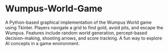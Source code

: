 # Wumpus-World-Game
A Python-based graphical implementation of the Wumpus World game using Tkinter. Players navigate a grid to find gold, avoid pits, and escape the Wumpus. Features include random world generation, percept-based decision-making, shooting arrows, and score tracking. A fun way to explore AI concepts in a game environment.
